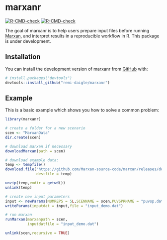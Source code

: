 
<!-- README.md is generated from README.Rmd. Please edit that file -->

# marxanr

<!-- badges: start -->

[![R-CMD-check](https://github.com/remi-daigle/marxanr/workflows/R-CMD-check/badge.svg)](https://github.com/remi-daigle/marxanr/actions)
[![R-CMD-check](https://github.com/remi-daigle/marxanr/actions/workflows/R-CMD-check.yaml/badge.svg)](https://github.com/remi-daigle/marxanr/actions/workflows/R-CMD-check.yaml)
<!-- badges: end -->

The goal of marxanr is to help users prepare input files before running
[Marxan](https://marxansolutions.org/), and interpret results in a
reproducible workflow in R. This package is under development.

## Installation

You can install the development version of marxanr from
[GitHub](https://github.com/) with:

``` r
# install.packages("devtools")
devtools::install_github("remi-daigle/marxanr")
```

## Example

This is a basic example which shows you how to solve a common problem:

``` r
library(marxanr)

# create a folder for a new scenario
scen <- "MarxanData"
dir.create(scen)

# download marxan if necessary
downloadMarxan(path = scen)

# download example data:
temp <- tempfile()
download.file("https://github.com/Marxan-source-code/marxan/releases/download/v4.0.6/MarxanData.zip",
              destfile = temp)

unzip(temp,exdir = getwd())
unlink(temp)

# create new input parameters
input <- newParams(NUMREPS = 5L,SCENNAME = scen,PUVSPRNAME = "puvsp.dat")
writeParams(inputdat = input,file = "input_demo.dat")

# run marxan
runMarxan(marxanpath = scen,
          inputdatfile = "input_demo.dat")

unlink(scen,recursive = TRUE)
```
